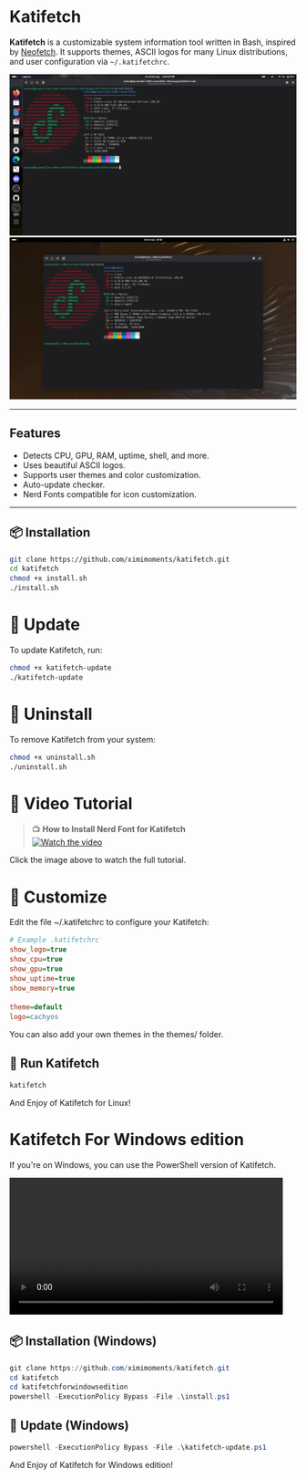 # Katifetch

**Katifetch** is a customizable system information tool written in Bash, inspired by [Neofetch](https://github.com/dylanaraps/neofetch). It supports themes, ASCII logos for many Linux distributions, and user configuration via `~/.katifetchrc`.

![Screenshot](https://raw.githubusercontent.com/ximimoments/katifetch/main/screenshots/katifetch.png)  
![Screenshot](https://raw.githubusercontent.com/ximimoments/katifetch/main/screenshots/katifetchv2.png)

---

## Features

- Detects CPU, GPU, RAM, uptime, shell, and more.
- Uses beautiful ASCII logos.
- Supports user themes and color customization.
- Auto-update checker.
- Nerd Fonts compatible for icon customization.

---

## 📦 Installation

```bash
git clone https://github.com/ximimoments/katifetch.git
cd katifetch
chmod +x install.sh
./install.sh
```

# 🔄 Update

To update Katifetch, run:
```bash
chmod +x katifetch-update
./katifetch-update
```

# 🧼 Uninstall

To remove Katifetch from your system:

```bash
chmod +x uninstall.sh
./uninstall.sh
```

# 🎥 Video Tutorial

> 📺 **How to Install Nerd Font for Katifetch**  
> [![Watch the video](https://img.youtube.com/vi/gWKcaDRoy8s/0.jpg)](https://www.youtube.com/watch?v=gWKcaDRoy8s)

Click the image above to watch the full tutorial.

# 🎨 Customize

Edit the file ~/.katifetchrc to configure your Katifetch:

```ini
# Example .katifetchrc
show_logo=true
show_cpu=true
show_gpu=true
show_uptime=true
show_memory=true

theme=default
logo=cachyos
```
You can also add your own themes in the themes/ folder.

## 🚀 Run Katifetch
```bash
katifetch
```
And Enjoy of Katifetch for Linux!

#

# Katifetch For Windows edition

If you're on Windows, you can use the PowerShell version of Katifetch.

<video width="480" controls>
  <source src="media/katifetch-windows-demo.mp4" type="video/mp4" />
  Your browser does not support video playback.
</video>

## 📦 Installation (Windows)

```powershell
git clone https://github.com/ximimoments/katifetch.git
cd katifetch
cd katifetchforwindowsedition
powershell -ExecutionPolicy Bypass -File .\install.ps1
```

## 🔄 Update (Windows)

```powershell
powershell -ExecutionPolicy Bypass -File .\katifetch-update.ps1
```

And Enjoy of Katifetch for Windows edition!
